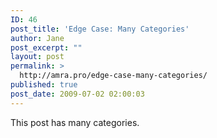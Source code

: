 ```yaml
---
ID: 46
post_title: 'Edge Case: Many Categories'
author: Jane
post_excerpt: ""
layout: post
permalink: >
  http://amra.pro/edge-case-many-categories/
published: true
post_date: 2009-07-02 02:00:03
---
```

This post has many categories.